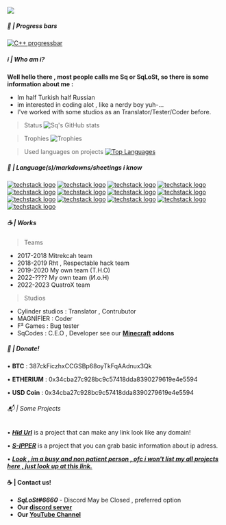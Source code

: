 ![](https://komarev.com/ghpvc/?username=SqLoSt&color=blueviolet) 

##### 🥖 | Progress bars
[![C++ progressbar](https://readme-components.vercel.app/api?component=linearprogress&skill=cwc&value=25)](https://github.com/SqLoSt)

##### ℹ️ | Who am i?
**Well hello there , most people calls me __Sq__ or SqLoSt, so there is some information about me :**
- Im half Turkish half Russian
- im interested in coding alot , like a nerdy boy yuh-...
- I've worked with some studios as an Translator/Tester/Coder before.

> Status
![Sq's GitHub stats](https://github-readme-stats.vercel.app/api?username=SqLoSt&show_icons=true&theme=midnight-purple)

> Trophies
![Trophies](https://github-profile-trophy.vercel.app/?username=SqLoSt&theme=radical)

> Used languages on projects
[![Top Languages](https://github-readme-stats.vercel.app/api/top-langs/?username=SqLoSt&layout=compact&theme=midnight-purple)](https://github.com/SqLoSt)

##### 🤤 | Language(s)/markdowns/sheetings i know

[![techstack logo](https://readme-components.vercel.app/api?component=logo&logo=python)]()
[![techstack logo](https://readme-components.vercel.app/api?component=logo&logo=markdown)]()
[![techstack logo](https://readme-components.vercel.app/api?component=logo&logo=csharp)]()
[![techstack logo](https://readme-components.vercel.app/api?component=logo&logo=shell)]()
[![techstack logo](https://readme-components.vercel.app/api?component=logo&logo=JavaScript)]()
[![techstack logo](https://readme-components.vercel.app/api?component=logo&logo=SQL)]()
[![techstack logo](https://readme-components.vercel.app/api?component=logo&logo=BDJS)]()
[![techstack logo](https://readme-components.vercel.app/api?component=logo&logo=HTML)]()
[![techstack logo](https://readme-components.vercel.app/api?component=logo&logo=CSS)]()
[![techstack logo](https://readme-components.vercel.app/api?component=logo&logo=Json)]()
[![techstack logo](https://readme-components.vercel.app/api?component=logo&logo=Java)]()
[![techstack logo](https://readme-components.vercel.app/api?component=logo&logo=Ruby)]()
[![techstack logo](https://readme-components.vercel.app/api?component=logo&logo=C)]()


##### ☕ | Works

> Teams 
- 2017-2018 Mitrekcah team
- 2018-2019 Rht , Respectable hack team
- 2019-2020 My own team (T.H.O)
- 2022-???? My own team (И.о.Н)
- 2022-2023 QuatroX team

> Studios
- Cylinder studios : Translator , Contrubutor 
- MAGNİFİER : Coder
- F² Games : Bug tester
- SqCodes : C.E.O , Developer see our **[Minecraft](https://mcpedl.com/user/sqlost/) addons**

##### 💸 | Donate!

• **BTC** : 387ckFiczhxCCGSBp68oyTkFqAAdnux3Qk

• **ETHERIUM** : 0x34cba27c928bc9c57418dda8390279619e4e5594

• **USD Coin** : 0x34cba27c928bc9c57418dda8390279619e4e5594

###### 📬 | Some Projects
• ***[Hid Url](https://github.com/SqLoSt/HIDURL)*** is a project that can make any link look like any domain!

• ***[S-IPPER](https://github.com/SqLoSt/Sipper)*** is a project that you can grab basic information about ip adress.

• ***[Look , im a busy and non patient person , ofc i won't list my all projects here , just look up at this link.](https://github.com/SqLoSt?tab=repositories)***

#### ☕ | Contact us!
- ***SqLoSt#6660*** - Discord May be  Closed , preferred option
- **Our [discord server](https://discord.gg/aV2XGhRvup)** 
- **Our [YouTube Channel](https://youtube.com/channel/UCPXh6NqhJZpl_2oSpatFOFw)**

